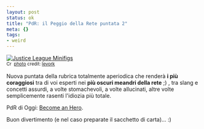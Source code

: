 ```yaml
--- 
layout: post
status: ok
title: "PdR: il Peggio della Rete puntata 2"
meta: {}
tags: 
- weird
---
```

<a href="http://www.flickr.com/photos/86805026@N00/2869703078/" title="Justice League Minifigs" target="_blank"><img src="http://farm4.static.flickr.com/3268/2869703078_83ee64d14f.jpg" alt="Justice League Minifigs" border="0" /></a>  
<small><a href="http://creativecommons.org/licenses/by-sa/2.0/" title="Attribution-ShareAlike License" target="_blank"><img src="http://www.lastknight.com/wp-content/plugins/photo-dropper/images/cc.png" alt="Creative Commons License" border="0" width="16" height="16" align="absmiddle" /></a> <a href="http://www.photodropper.com/photos/" target="_blank">photo</a> credit: <a href="http://www.flickr.com/photos/86805026@N00/2869703078/" title="levork" target="_blank">levork</a></small>  
  
Nuova puntata della rubrica totalmente aperiodica che renderà **i più coraggiosi** tra di voi esperti nei **più oscuri meandri della rete** ;) , tra slang e concetti assurdi, a volte stomachevoli, a volte allucinati, altre volte semplicemente rasenti l'idiozia più totale.  
  
PdR di Oggi: [Become an Hero](http://www.google.com/search?hl=en&q=an+hero).  
  
Buon divertimento (e nel caso preparate il sacchetto di carta)... :)  
  
 
